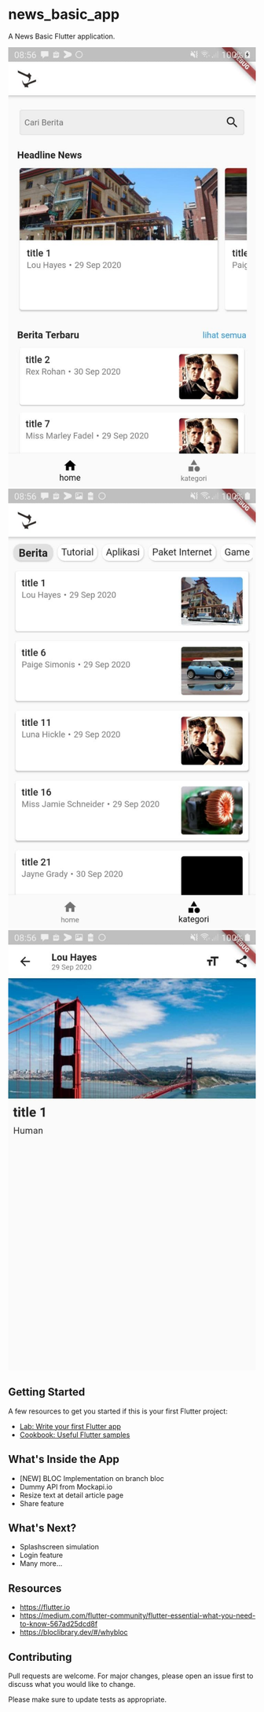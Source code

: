 # news_basic_app
A News Basic Flutter application.

![SS1](assets/screen/ss1.jpg) ![SS2](assets/screen/ss2.jpg) ![SS3](assets/screen/ss3.jpg)

## Getting Started
A few resources to get you started if this is your first Flutter project:

- [Lab: Write your first Flutter app](https://flutter.dev/docs/get-started/codelab)
- [Cookbook: Useful Flutter samples](https://flutter.dev/docs/cookbook)

## What's Inside the App
- [NEW] BLOC Implementation on branch bloc
- Dummy API from Mockapi.io
- Resize text at detail article page
- Share feature

## What's Next?
- Splashscreen simulation
- Login feature
- Many more...

## Resources
- https://flutter.io
- https://medium.com/flutter-community/flutter-essential-what-you-need-to-know-567ad25dcd8f
- https://bloclibrary.dev/#/whybloc

## Contributing
Pull requests are welcome. For major changes, please open an issue first to discuss what you would like to change.

Please make sure to update tests as appropriate.